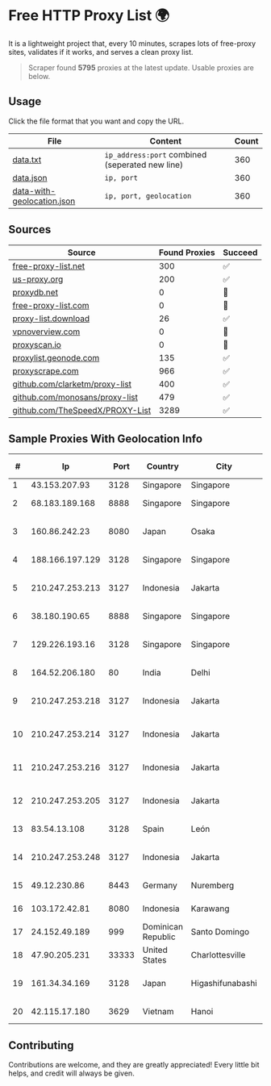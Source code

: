 
# Free HTTP Proxy List 🌍

It is a lightweight project that, every 10 minutes, scrapes lots of free-proxy sites, validates if it works, and serves a clean proxy list.


> Scraper found **5795** proxies at the latest update. Usable proxies are below.

## Usage

Click the file format that you want and copy the URL.


|File|Content|Count|
|----|-------|-----|
|[data.txt](https://raw.githubusercontent.com/themiralay/Proxy-List-World/master/data.txt)|`ip_address:port` combined (seperated new line)|360|
|[data.json](https://raw.githubusercontent.com/themiralay/Proxy-List-World/master/data.json)|`ip, port`|360|
|[data-with-geolocation.json](https://raw.githubusercontent.com/themiralay/Proxy-List-World/master/data-with-geolocation.json)|`ip, port, geolocation`|360|

## Sources

|Source|Found Proxies|Succeed|
|------|-------------|-------|
|[free-proxy-list.net](https://free-proxy-list.net)|300|✅|
|[us-proxy.org](https://www.us-proxy.org)|200|✅|
|[proxydb.net](http://proxydb.net)|0|🚫|
|[free-proxy-list.com](https://free-proxy-list.com/?page=&port=&type%5B%5D=http&type%5B%5D=https&up_time=0&search=Search)|0|🚫|
|[proxy-list.download](https://www.proxy-list.download/HTTP)|26|✅|
|[vpnoverview.com](https://vpnoverview.com/privacy/anonymous-browsing/free-proxy-servers)|0|🚫|
|[proxyscan.io](https://www.proxyscan.io)|0|🚫|
|[proxylist.geonode.com](https://proxylist.geonode.com/api/proxy-list?limit=300&page=1&sort_by=lastChecked&sort_type=desc&protocols=http,https)|135|✅|
|[proxyscrape.com](https://api.proxyscrape.com/v2/?request=displayproxies&protocol=http&timeout=10000&country=all&ssl=all&anonymity=all)|966|✅|
|[github.com/clarketm/proxy-list](https://raw.githubusercontent.com/clarketm/proxy-list/master/proxy-list-raw.txt)|400|✅|
|[github.com/monosans/proxy-list](https://raw.githubusercontent.com/monosans/proxy-list/main/proxies/http.txt)|479|✅|
|[github.com/TheSpeedX/PROXY-List](https://raw.githubusercontent.com/TheSpeedX/PROXY-List/master/http.txt)|3289|✅|


## Sample Proxies With Geolocation Info

|#|Ip|Port|Country|City|Internet Service Provider|
|-|--|----|-------|----|-------------------------|
|1|43.153.207.93|3128|Singapore|Singapore|Aceville Pte.ltd|
|2|68.183.189.168|8888|Singapore|Singapore|DigitalOcean, LLC|
|3|160.86.242.23|8080|Japan|Osaka|Sony Network Communications Inc|
|4|188.166.197.129|3128|Singapore|Singapore|DigitalOcean, LLC|
|5|210.247.253.213|3127|Indonesia|Jakarta|PT Cybertechtonic Pratama|
|6|38.180.190.65|8888|Singapore|Singapore|M247 Europe SRL|
|7|129.226.193.16|3128|Singapore|Singapore|Tencent Cloud Computing (Beijing) Co|
|8|164.52.206.180|80|India|Delhi|E2E Networks Limited|
|9|210.247.253.218|3127|Indonesia|Jakarta|PT Cybertechtonic Pratama|
|10|210.247.253.214|3127|Indonesia|Jakarta|PT Cybertechtonic Pratama|
|11|210.247.253.216|3127|Indonesia|Jakarta|PT Cybertechtonic Pratama|
|12|210.247.253.205|3127|Indonesia|Jakarta|PT Cybertechtonic Pratama|
|13|83.54.13.108|3128|Spain|León|Telefonica de Espana SAU|
|14|210.247.253.248|3127|Indonesia|Jakarta|PT Cybertechtonic Pratama|
|15|49.12.230.86|8443|Germany|Nuremberg|Hetzner Online GmbH|
|16|103.172.42.81|8080|Indonesia|Karawang|PT Media Solusi Sukses|
|17|24.152.49.189|999|Dominican Republic|Santo Domingo|Lightwave S.R.L|
|18|47.90.205.231|33333|United States|Charlottesville|Alibaba.com LLC|
|19|161.34.34.169|3128|Japan|Higashifunabashi|NTT PC Communications, Inc.|
|20|42.115.17.180|3629|Vietnam|Hanoi|FPT Telecom Company|



## Contributing

Contributions are welcome, and they are greatly appreciated! Every
little bit helps, and credit will always be given.

